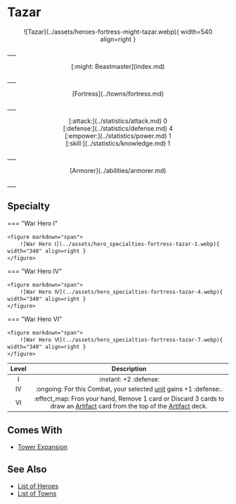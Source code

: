 # Tazar

<p style="text-align: center;" markdown>![Tazar](../assets/heroes-fortress-might-tazar.webp){ width=540 align=right }</p>
___
<p style="text-align: center;" markdown>[:might: Beastmaster](index.md)</p>
___
<p style="text-align: center;" markdown>[Fortress](../towns/fortress.md)</p>
___

<p style="text-align: center;" markdown>[:attack:](../statistics/attack.md)&nbsp;0</br>[:defense:](../statistics/defense.md)&nbsp;4</br>[:empower:](../statistics/power.md)&nbsp;1</br>[:skill:](../statistics/knowledge.md)&nbsp;1</p>
___
<p style="text-align: center;" markdown>[Armorer](../abilities/armorer.md)</p>
___

## Specialty

=== "War Hero Ⅰ"

    <figure markdown="span">
        ![War Hero Ⅰ](../assets/hero_specialties-fortress-tazar-1.webp){ width="340" align=right }
    </figure>

=== "War Hero Ⅳ"

    <figure markdown="span">
        ![War Hero Ⅳ](../assets/hero_specialties-fortress-tazar-4.webp){ width="340" align=right }
    </figure>

=== "War Hero Ⅵ"

    <figure markdown="span">
        ![War Hero Ⅵ](../assets/hero_specialties-fortress-tazar-7.webp){ width="340" align=right }
    </figure>


| Level | Description |
| :---: | :---: |
| Ⅰ | :instant: +2 :defense: |
| Ⅳ | :ongoing: For this Combat, your selected [unit](../units/index.md) gains +1 :defense:. |
| Ⅵ | :effect_map: Fron your hand, Remove 1 card or Discard 3 cards to draw an [Artifact](../artifacts/index.md) card from the top of the [Artifact](../artifacts/index.md) deck. |


## Comes With

- [Tower Expansion](../content.md)


## See Also

- [List of Heroes](index.md)
- [List of Towns](../towns/index.md)


